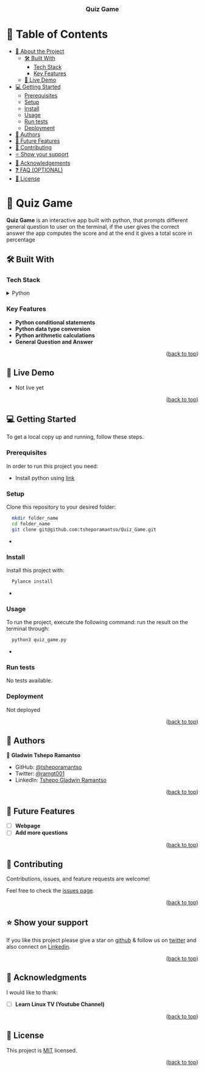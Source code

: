 <a name="readme-top"></a>

<div align="center">

  <h3><b>Quiz Game</b></h3>

</div>

<!-- TABLE OF CONTENTS -->

# 📗 Table of Contents

- [📖 About the Project](#about-project)
  - [🛠 Built With](#built-with)
    - [Tech Stack](#tech-stack)
    - [Key Features](#key-features)
  - [🚀 Live Demo](#live-demo)
- [💻 Getting Started](#getting-started)
  - [Prerequisites](#prerequisites)
  - [Setup](#setup)
  - [Install](#install)
  - [Usage](#usage)
  - [Run tests](#run-tests)
  - [Deployment](#deployment)
- [👥 Authors](#authors)
- [🔭 Future Features](#future-features)
- [🤝 Contributing](#contributing)
- [⭐️ Show your support](#support)
- [🙏 Acknowledgements](#acknowledgements)
- [❓ FAQ (OPTIONAL)](#faq)
- [📝 License](#license)

<!-- PROJECT DESCRIPTION -->

# 📖 Quiz Game <a name="about-project"></a>

**Quiz Game** is an interactive app built with python, that prompts different general question to user on the terminal, if the user gives the correct answer the app computes the score and at the end it gives a total score in percentage

## 🛠 Built With <a name="built-with"></a>

### Tech Stack <a name="tech-stack"></a>

<details>
  <summary>Python</summary>
  <ul>
    <li><a href="https://www.python.org/">Python</a></li>
  </ul>
</details>

<!-- Features -->

### Key Features <a name="key-features"></a>

- **Python conditional statements**
- **Python data type conversion**
- **Python arithmetic calculations**
- **General Question and Answer**

<p align="right">(<a href="#readme-top">back to top</a>)</p>

<!-- LIVE DEMO -->

## 🚀 Live Demo <a name="live-demo"></a>

- Not live yet

<p align="right">(<a href="#readme-top">back to top</a>)</p>

<!-- GETTING STARTED -->

## 💻 Getting Started <a name="getting-started"></a>

To get a local copy up and running, follow these steps.

### Prerequisites

In order to run this project you need:

- Install python using [link](https://www.python.org/downloads/)

### Setup

Clone this repository to your desired folder:

```sh
  mkdir folder_name
  cd folder_name
  git clone git@github.com:tsheporamantso/Quiz_Game.git
```

-

### Install

Install this project with:

```sh
  Pylance install
```

-

### Usage

To run the project, execute the following command:
run the result on the terminal through:

```sh
  python3 quiz_game.py
```

-

### Run tests

No tests available.

### Deployment

Not deployed

<p align="right">(<a href="#readme-top">back to top</a>)</p>

<!-- AUTHORS -->

## 👥 Authors <a name="authors"></a>

👤 **Gladwin Tshepo Ramantso**

- GitHub: [@tsheporamantso](https://github.com/tsheporamantso)
- Twitter: [@ramgt001](https://twitter.com/ramgt001)
- LinkedIn: [Tshepo Gladwin Ramantso](https://www.linkedin.com/in/tshepo-ramantso-b6a35433/)

<p align="right">(<a href="#readme-top">back to top</a>)</p>

<!-- FUTURE FEATURES -->

## 🔭 Future Features <a name="future-features"></a>

- [ ] **Webpage**
- [ ] **Add more questions**

<p align="right">(<a href="#readme-top">back to top</a>)</p>

<!-- CONTRIBUTING -->

## 🤝 Contributing <a name="contributing"></a>

Contributions, issues, and feature requests are welcome!

Feel free to check the [issues page](https://github.com/tsheporamantso/Quiz_Game/issues).

<p align="right">(<a href="#readme-top">back to top</a>)</p>

<!-- SUPPORT -->

## ⭐️ Show your support <a name="support"></a>

If you like this project please give a star on [github](https://github.com/tsheporamantso/Quiz_Game) & follow us on [twitter](https://twitter.com/bennyjoezz) and also connect on [Linkedin](https://www.linkedin.com/in/bennyjoez/).

<p align="right">(<a href="#readme-top">back to top</a>)</p>

<!-- ACKNOWLEDGEMENTS -->

## 🙏 Acknowledgments <a name="acknowledgements"></a>

I would like to thank:

- [ ] **Learn Linux TV (Youtube Channel)**

<p align="right">(<a href="#readme-top">back to top</a>)</p>

<!-- LICENSE -->

## 📝 License <a name="license"></a>

This project is [MIT](https://github.com/microvese-projects/morse_code/blob/81e9b2abcf1a2dee705eeb8d33fc5c68d7b08334/LICENSE.md) licensed.

<p align="right">(<a href="#readme-top">back to top</a>)</p>
